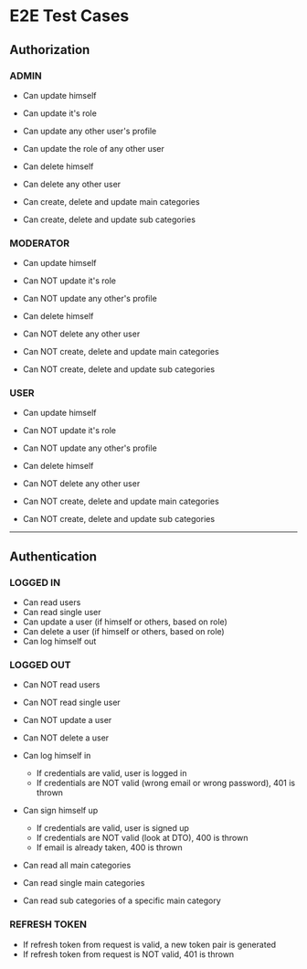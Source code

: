 # E2E Test Cases

## Authorization

### ADMIN
- Can update himself
- Can update it's role
- Can update any other user's profile
- Can update the role of any other user
- Can delete himself
- Can delete any other user

- Can create, delete and update main categories
- Can create, delete and update sub categories

### MODERATOR
- Can update himself
- Can NOT update it's role
- Can NOT update any other's profile
- Can delete himself
- Can NOT delete any other user

- Can NOT create, delete and update main categories
- Can NOT create, delete and update sub categories

### USER
- Can update himself
- Can NOT update it's role
- Can NOT update any other's profile
- Can delete himself
- Can NOT delete any other user

- Can NOT create, delete and update main categories
- Can NOT create, delete and update sub categories

----------------------------------------------

## Authentication

### LOGGED IN
- Can read users
- Can read single user
- Can update a user (if himself or others, based on role)
- Can delete a user (if himself or others, based on role)
- Can log himself out

### LOGGED OUT
- Can NOT read users
- Can NOT read single user
- Can NOT update a user
- Can NOT delete a user
- Can log himself in
  - If credentials are valid, user is logged in
  - If credentials are NOT valid (wrong email or wrong password), 401 is thrown
- Can sign himself up
  - If credentials are valid, user is signed up
  - If credentials are NOT valid (look at DTO), 400 is thrown
  - If email is already taken, 400 is thrown

- Can read all main categories
- Can read single main categories
- Can read sub categories of a specific main category

### REFRESH TOKEN
- If refresh token from request is valid, a new token pair is generated
- If refresh token from request is NOT valid, 401 is thrown
